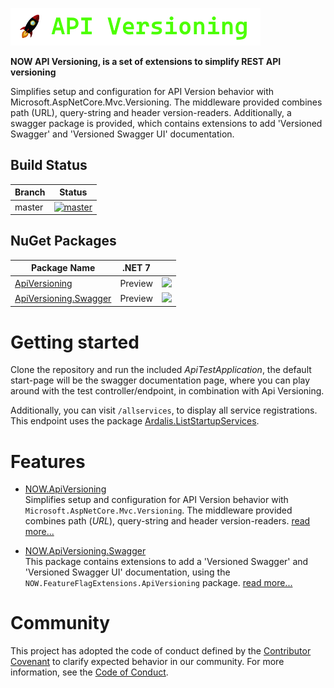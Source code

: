 
![Api Versioning Banner](res/banner/banner.png)

**NOW API Versioning, is a set of extensions to simplify REST API versioning**

Simplifies setup and configuration for API Version behavior with Microsoft.AspNetCore.Mvc.Versioning. The middleware provided combines path (URL), query-string and header version-readers. Additionally, a swagger package is provided, which contains extensions to add 'Versioned Swagger' and 'Versioned Swagger UI' documentation.


Build Status
------------

Branch | Status
--- | :---:
master | [![master](https://github.com/WizX20/NOW.ApiVersioning/actions/workflows/ci.yml/badge.svg?branch=master&event=push)](https://github.com/WizX20/NOW.ApiVersioning/actions/workflows/ci.yml)


NuGet Packages
---------------------------

| Package Name | .NET 7 | |
| ------------ | :-----------: | ----------- | 
| [ApiVersioning][NOW.ApiVersioning.nuget] | Preview | [<img src="https://flat.badgen.net/nuget/v/NOW.ApiVersioning" />][NOW.ApiVersioning.nuget] |
| [ApiVersioning.Swagger][NOW.ApiVersioning.Swagger.nuget] | Preview | [<img src="https://flat.badgen.net/nuget/v/NOW.ApiVersioning.Swagger" />][NOW.ApiVersioning.Swagger.nuget] |


# Getting started

Clone the repository and run the included *ApiTestApplication*, the default start-page will be the swagger documentation page, where you can play around with the test controller/endpoint, in combination with Api Versioning.

Additionally, you can visit `/allservices`, to display all service registrations. This endpoint
uses the package [Ardalis.ListStartupServices](https://github.com/ardalis/AspNetCoreStartupServices).


# Features

- [NOW.ApiVersioning](src/ApiVersioning/README.md)<br>
  Simplifies setup and configuration for API Version behavior with `Microsoft.AspNetCore.Mvc.Versioning`. The middleware provided combines path (_URL_), query-string and header version-readers. [read more...](src/ApiVersioning/README.md)

- [NOW.ApiVersioning.Swagger](src/ApiVersioning.Swagger/README.md)<br>
  This package contains extensions to add a 'Versioned Swagger' and 'Versioned Swagger UI' documentation, using the `NOW.FeatureFlagExtensions.ApiVersioning` package. [read more...](src/ApiVersioning.Swagger/README.md)


# Community

This project has adopted the code of conduct defined by the [Contributor Covenant](https://contributor-covenant.org/) to clarify expected behavior in our community. For more information, see the [Code of Conduct](docs/CODE_OF_CONDUCT.md).


[NOW.ApiVersioning.nuget]: https://www.nuget.org/packages/NOW.ApiVersioning
[NOW.ApiVersioning.Swagger.nuget]: https://www.nuget.org/packages/NOW.ApiVersioning.Swagger
